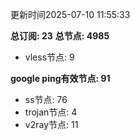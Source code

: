 更新时间2025-07-10 11:55:33

**总订阅: 23**
**总节点: 4985**
- vless节点: 9

**google ping有效节点: 91**
- ss节点: 76
- trojan节点: 4
- v2ray节点: 11
